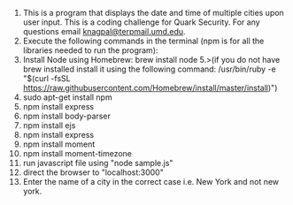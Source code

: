 1. This is a program that displays the date and time of multiple cities upon user input.  This is a coding challenge for Quark Security.  For any questions email knagpal@terpmail.umd.edu.
3. Execute the following commands in the terminal (npm is for all the libraries needed to run the program):
4. Install Node using Homebrew: brew install node 5.>(if you do not have brew installed install it using the following command: /usr/bin/ruby -e "$(curl -fsSL https://raw.githubusercontent.com/Homebrew/install/master/install)")
5. sudo apt-get install npm
6. npm install express
7. npm install body-parser
8. npm install ejs
9. npm install express 
10. npm install moment
11. npm install moment-timezone
12. run javascript file using "node sample.js"
13. direct the browser to "localhost:3000"
14. Enter the name of a city in the correct case i.e. New York and not new york.
